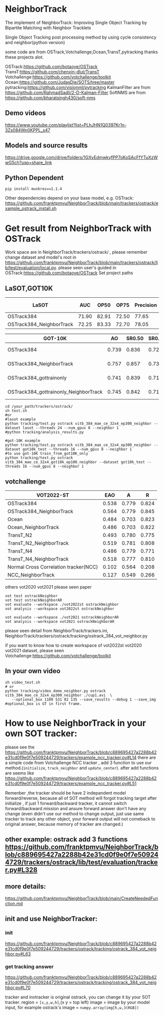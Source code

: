 # NeighborTrack
The implement of NeighborTrack: Improving Single Object Tracking by Bipartite Matching with Neighbor Tracklets

Single Object Tracking post processing method by using cycle consistency and neighbor(python version)  

some code are from OSTrack,Votchallenge,Ocean,TransT,pytracking thanks these projects alot.

OSTrack:https://github.com/botaoye/OSTrack
TransT:https://github.com/chenxin-dlut/TransT
Votchallenge:https://github.com/votchallenge/toolkit
Ocean:https://github.com/JudasDie/SOTS/tree/master
pytracking:https://github.com/visionml/pytracking
KalmanFilter are from https://github.com/RahmadSadli/2-D-Kalman-Filter
SoftNMS are from https://github.com/bharatsingh430/soft-nms

## Demo videos
https://www.youtube.com/playlist?list=PLhJHN1Q0397Kr1n-3Zs084Wn0KPPL_s47
## Models and source results
https://drive.google.com/drive/folders/1GXyEdmwkyfPP7oKoSAcFfYTuXzWwG5ch?usp=share_link

## Python Dependent 
```shell
pip install munkres==1.1.4
```
Other dependencies depend on your base model, e.g. OSTrack:
https://github.com/franktpmvu/NeighborTrack/blob/main/trackers/ostrack/example_ostrack_install.sh


# Get result from NeighborTrack with OSTrack
Work space are in NeighborTrack/trackers/ostrack/ , please remember change dataset and model's root in https://github.com/franktpmvu/NeighborTrack/blob/main/trackers/ostrack/lib/test/evaluation/local.py. please seen user's guided in OSTrack:https://github.com/botaoye/OSTrack Set project paths

## LaSOT,GOT10K
|LaSOT|AUC|OP50|OP75|Precision|Norm Precision|
|---|---|---|---|---|---|
|OSTrack384| 71.90      | 82.91      | 72.50      | 77.65        | 81.40             |
|OSTrack384_NeighborTrack| 72.25      | 83.33      | 72.70      | 78.05        | 81.82             |
			
|GOT-10K|AO|SR0.50|SR0.75|Hz|
|---|---|---|---|---|
|OSTrack384| 0.739|	0.836|	0.722|	7.00 fps|
|OSTrack384_NeighborTrack| 0.757|	0.857|	0.733|	2.99 fps|
|OSTrack384_gottrainonly| 0.741|	0.839|	0.715|  3.88 fps|
|OSTrack384_gottrainonly_NeighborTrack| 0.745|	0.842|	0.715|	4.07 fps|



```shell 
cd /your_path/trackers/ostrack/
sh test.sh
#or
#lasot example
python tracking/test.py ostrack vitb_384_mae_ce_32x4_ep300_neighbor --dataset lasot --threads 24 --num_gpus 8 --neighbor 1
#python tracking/analysis_results.py 

#got-10K example
python tracking/test.py ostrack vitb_384_mae_ce_32x4_ep300_neighbor --dataset got10k_test --threads 16 --num_gpus 8 --neighbor 1 
#to use got-10K train_from_got10K_only
python tracking/test.py ostrack vitb_384_mae_ce_32x4_got10k_ep100_neighbor --dataset got10k_test --threads 16 --num_gpus 8 --neighbor 1 

```
## votchallenge
|VOT2022-ST|EAO|A|R|
|---|---|---|---|
|OSTrack384| 0.538|	0.779|	0.824|
|OSTrack384_NeighborTrack| 0.564|	0.779|	0.845|
|Ocean| 0.484|	0.703|	0.823|
|Ocean_NeighborTrack| 0.486|	0.703|	0.822|
|TransT_N2| 0.493|	0.780|	0.775|
|TransT_N2_NeighborTrack| 0.519|	0.781|	0.808|
|TransT_N4| 0.486|	0.779|	0.771|
|TransT_N4_NeighborTrack| 0.518|	0.777|	0.810|
|Normal Cross Correlation tracker(NCC)| 0.102|	0.564|	0.208|
|NCC_NeighborTrack| 0.127|	0.549|	0.266|

others vot2020 vot2021 please seen paper

```shell
vot test ostrackNeighbor
vot test ostrackNeighborAR
vot evaluate --workspace ./vot2022st ostrackNeighbor
vot analysis --workspace vot2022st ostrackNeighbor

vot evaluate --workspace ./vot2021 ostrackNeighborAR
vot analysis --workspace vot2021 ostrackNeighborAR
```
please seen detail from NeighborTrack/trackers.ini, NeighborTrack/trackers/ostrack/tracking/ostrack_384_vot_neighbor.py 

if you want to know how to create workspace of vot2022st vot2020 vot2021 dataset, please seen Votchallenge:https://github.com/votchallenge/toolkit

## In your own video
```shell 
sh video_test.sh
# or
python tracking/video_demo_neighbor.py ostrack vitb_384_mae_ce_32x4_ep300_neighbor ./cup1.avi  \
   --optional_box 1109 531 82 135 --save_results --debug 1 --save_img
#optional_box is GT in first frame.
```

# How to use NeighborTrack in your own SOT tracker:
please see the https://github.com/franktpmvu/NeighborTrack/blob/c889695427a2288b42e31cd0f9e0f7e509244729/trackers/example_ncc_tracker.py#L14 there are a simple code from Votchallenge NCC tracker , add 3 function to use our method.(`initialize`, `track_neighbor` and `update_center`). after add functions are seems like https://github.com/franktpmvu/NeighborTrack/blob/c889695427a2288b42e31cd0f9e0f7e509244729/trackers/example_ncc_tracker.py#L51

Remenber ,the tracker should be have 2 indepandent model forward/reverse, because all of SOT method will forgot tracking target after initialize , if just 1 forward/backward tracker, it cannot switch forward/backward mission and ansure forward answer don't have any change (even didn't use our method to change output, just use same tracker to track any other object, your forward output will not comeback to original answer, because memory of tracker are changed.) 

## other example: ostrack add 3 functions https://github.com/franktpmvu/NeighborTrack/blob/c889695427a2288b42e31cd0f9e0f7e509244729/trackers/ostrack/lib/test/evaluation/tracker.py#L328

## more details:
https://github.com/franktpmvu/NeighborTrack/blob/main/CreateNeededFunction.md

## init and use NeighborTracker:
### init
https://github.com/franktpmvu/NeighborTrack/blob/c889695427a2288b42e31cd0f9e0f7e509244729/trackers/ostrack/tracking/ostrack_384_vot_neighbor.py#L63
### get tracking answer
https://github.com/franktpmvu/NeighborTrack/blob/c889695427a2288b42e31cd0f9e0f7e509244729/trackers/ostrack/tracking/ostrack_384_vot_neighbor.py#L70


tracker and invtracker is original ostrack, you can change it by your SOT tracker.
region = `[x,y,w,h]`,(x y = top left) 
image = image by your model input, for example ostrack's image = `numpy.array(img[h,w,3(RGB])`

